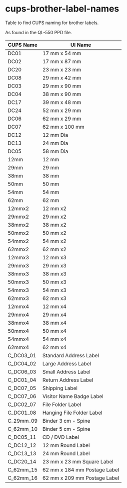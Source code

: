 # cups-brother-label-names
Table to find CUPS naming for brother labels.

As found in the QL-550 PPD file.

CUPS Name | UI Name
-----|-----
DC01 | 17 mm x 54 mm
DC02 | 17 mm x 87 mm
DC20 | 23 mm x 23 mm
DC08 | 29 mm x 42 mm
DC03 | 29 mm x 90 mm
DC04 | 38 mm x 90 mm
DC17 | 39 mm x 48 mm
DC24 | 52 mm x 29 mm
DC06 | 62 mm x 29 mm
DC07 | 62 mm x 100 mm
DC12 | 12 mm Dia
DC13 | 24 mm Dia
DC05 | 58 mm Dia
12mm | 12 mm
29mm | 29 mm
38mm | 38 mm
50mm | 50 mm
54mm | 54 mm
62mm | 62 mm
12mmx2 | 12 mm x2
29mmx2 | 29 mm x2
38mmx2 | 38 mm x2
50mmx2 | 50 mm x2
54mmx2 | 54 mm x2
62mmx2 | 62 mm x2
12mmx3 | 12 mm x3
29mmx3 | 29 mm x3
38mmx3 | 38 mm x3
50mmx3 | 50 mm x3
54mmx3 | 54 mm x3
62mmx3 | 62 mm x3
12mmx4 | 12 mm x4
29mmx4 | 29 mm x4
38mmx4 | 38 mm x4
50mmx4 | 50 mm x4
54mmx4 | 54 mm x4
62mmx4 | 62 mm x4
C_DC03_01 | Standard Address Label
C_DC04_02 | Large Address Label
C_DC06_03 | Small Address Label
C_DC01_04 | Return Address Label
C_DC07_05 | Shipping Label
C_DC07_06 | Visitor Name Badge Label
C_DC02_07 | File Folder Label
C_DC01_08 | Hanging File Folder Label
C_29mm_09 | Binder 3 cm - Spine
C_62mm_10 | Binder 5 cm - Spine
C_DC05_11 | CD / DVD Label
C_DC12_12 | 12 mm Round Label
C_DC13_13 | 24 mm Round Label
C_DC20_14 | 23 mm x 23 mm Square Label
C_62mm_15 | 62 mm x 184 mm Postage Label
C_62mm_16 | 62 mm x 209 mm Postage Label
